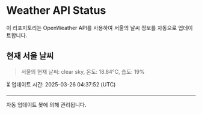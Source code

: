 
# Weather API Status

이 리포지토리는 OpenWeather API를 사용하여 서울의 날씨 정보를 자동으로 업데이트합니다.

## 현재 서울 날씨
> 서울의 현재 날씨: clear sky, 온도: 18.84°C, 습도: 19%

⏳ 업데이트 시간: 2025-03-26 04:37:52 (UTC)

---
자동 업데이트 봇에 의해 관리됩니다.
